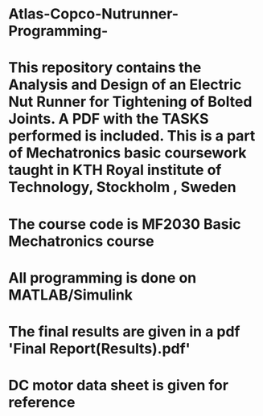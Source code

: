 # Atlas-Copco-Nutrunner-Programming-

# This repository contains the Analysis and Design of an Electric Nut Runner for Tightening of Bolted Joints. A PDF with the TASKS performed is included. This is a part of Mechatronics basic coursework taught in KTH Royal institute of Technology, Stockholm , Sweden
# The course code is MF2030 Basic Mechatronics course
# All programming is done on MATLAB/Simulink
# The final results are given in a pdf 'Final Report(Results).pdf' 
# DC motor data sheet is given for reference
